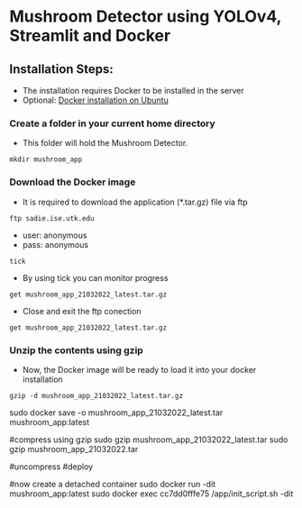 # Mushroom Detector using YOLOv4, Streamlit and Docker

## Installation Steps:

* The installation requires Docker to be installed in the server
* Optional:
[Docker installation on Ubuntu](https://docs.docker.com/engine/install/ubuntu/)

### Create a folder in your current home directory

* This folder will hold the Mushroom Detector.

```shell
mkdir mushroom_app
```

### Download the Docker image

* It is required to download the application (*.tar.gz) file via ftp

```shell
ftp sadie.ise.utk.edu

```
* user: anonymous
* pass: anonymous


```shell
tick
```

* By using tick you can monitor progress

```shell
get mushroom_app_21032022_latest.tar.gz
```

* Close and exit the ftp conection

```shell
get mushroom_app_21032022_latest.tar.gz
```


### Unzip the contents using gzip

* Now, the Docker image will be ready to load it into your docker installation

```shell
gzip -d mushroom_app_21032022_latest.tar.gz
```



sudo docker save -o mushroom_app_21032022_latest.tar mushroom_app:latest


#compress using gzip
sudo gzip mushroom_app_21032022_latest.tar
sudo gzip mushroom_app_21032022.tar

#uncompress
#deploy


#now create a detached container
sudo docker run -dit mushroom_app:latest
sudo docker exec cc7dd0fffe75 /app/init_script.sh -dit

